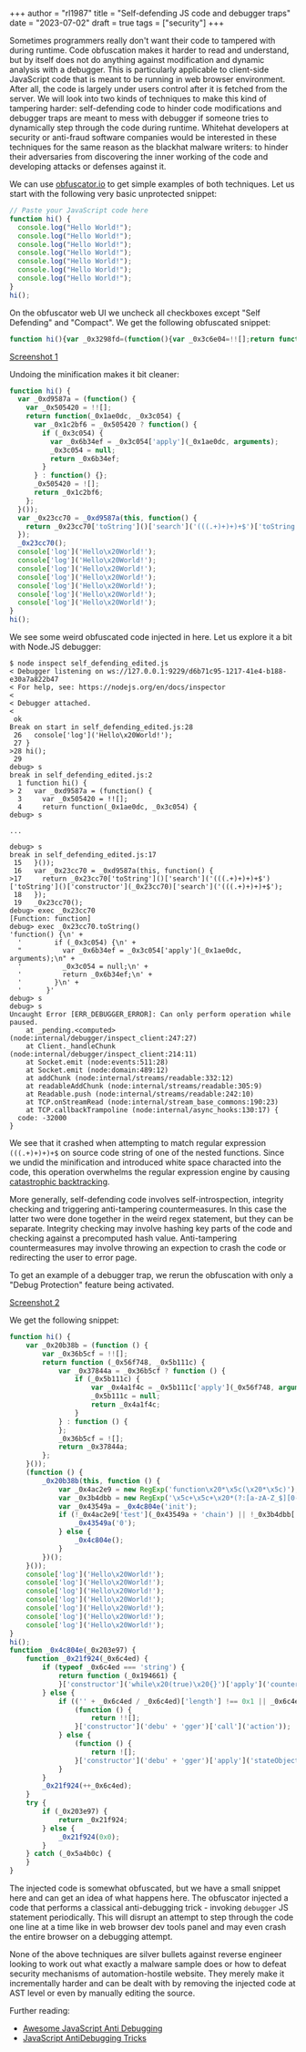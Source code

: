 +++
author = "rl1987"
title = "Self-defending JS code and debugger traps"
date = "2023-07-02"
draft = true
tags = ["security"]
+++

Sometimes programmers really don't want their code to tampered with during runtime. 
Code obfuscation makes it harder to read and understand, but by itself does not
do anything against modification and dynamic analysis with a debugger. This is
particularly applicable to client-side JavaScript code that is meant to be 
running in web browser environment. After all, the code is largely under users
control after it is fetched from the server. We will look into two kinds of 
techniques to make this kind of tampering harder: self-defending code to hinder
code modifications and debugger traps are meant to mess with debugger if someone
tries to dynamically step through the code during runtime. Whitehat developers
at security or anti-fraud software companies would be interested in these 
techniques for the same reason as the blackhat malware writers: to hinder
their adversaries from discovering the inner working of the code and developing
attacks or defenses against it.

We can use [obfuscator.io](https://obfuscator.io/) to get simple examples of 
both techniques. Let us start with the following very basic unprotected snippet:

```javascript
// Paste your JavaScript code here
function hi() {
  console.log("Hello World!");
  console.log("Hello World!");
  console.log("Hello World!");
  console.log("Hello World!");
  console.log("Hello World!");
  console.log("Hello World!");
  console.log("Hello World!");
}
hi();
```

On the obfuscator web UI we uncheck all checkboxes except "Self Defending" and
"Compact". We get the following obfuscated snippet:

```javascript
function hi(){var _0x3298fd=(function(){var _0x3c6e04=!![];return function(_0x471481,_0x2bd7a3){var _0x14b95c=_0x3c6e04?function(){if(_0x2bd7a3){var _0xc92697=_0x2bd7a3['apply'](_0x471481,arguments);_0x2bd7a3=null;return _0xc92697;}}:function(){};_0x3c6e04=![];return _0x14b95c;};}());var _0x3a8b12=_0x3298fd(this,function(){return _0x3a8b12['toString']()['search']('(((.+)+)+)+$')['toString']()['constructor'](_0x3a8b12)['search']('(((.+)+)+)+$');});_0x3a8b12();console['log']('Hello\x20World!');console['log']('Hello\x20World!');console['log']('Hello\x20World!');console['log']('Hello\x20World!');console['log']('Hello\x20World!');console['log']('Hello\x20World!');console['log']('Hello\x20World!');}hi();
```

[Screenshot 1](/2023-07-01_13.38.21.png)

Undoing the minification makes it bit cleaner:

```javascript
function hi() {
  var _0xd9587a = (function() {
    var _0x505420 = !![];
    return function(_0x1ae0dc, _0x3c054) {
      var _0x1c2bf6 = _0x505420 ? function() {
        if (_0x3c054) {
          var _0x6b34ef = _0x3c054['apply'](_0x1ae0dc, arguments);
          _0x3c054 = null;
          return _0x6b34ef;
        }
      } : function() {};
      _0x505420 = ![];
      return _0x1c2bf6;
    };
  }());
  var _0x23cc70 = _0xd9587a(this, function() {
    return _0x23cc70['toString']()['search']('(((.+)+)+)+$')['toString']()['constructor'](_0x23cc70)['search']('(((.+)+)+)+$');
  });
  _0x23cc70();
  console['log']('Hello\x20World!');
  console['log']('Hello\x20World!');
  console['log']('Hello\x20World!');
  console['log']('Hello\x20World!');
  console['log']('Hello\x20World!');
  console['log']('Hello\x20World!');
  console['log']('Hello\x20World!');
}
hi();
```

We see some weird obfuscated code injected in here. Let us explore it a bit
with Node.JS debugger:

```
$ node inspect self_defending_edited.js
< Debugger listening on ws://127.0.0.1:9229/d6b71c95-1217-41e4-b188-e30a7a822b47
< For help, see: https://nodejs.org/en/docs/inspector
< 
< Debugger attached.
< 
 ok
Break on start in self_defending_edited.js:28
 26   console['log']('Hello\x20World!');
 27 }
>28 hi();
 29 
debug> s
break in self_defending_edited.js:2
  1 function hi() {
> 2   var _0xd9587a = (function() {
  3     var _0x505420 = !![];
  4     return function(_0x1ae0dc, _0x3c054) {
debug> s

...

debug> s
break in self_defending_edited.js:17
 15   }());
 16   var _0x23cc70 = _0xd9587a(this, function() {
>17     return _0x23cc70['toString']()['search']('(((.+)+)+)+$')['toString']()['constructor'](_0x23cc70)['search']('(((.+)+)+)+$');
 18   });
 19   _0x23cc70();
debug> exec _0x23cc70
[Function: function]
debug> exec _0x23cc70.toString()
'function() {\n' +
  '        if (_0x3c054) {\n' +
  "          var _0x6b34ef = _0x3c054['apply'](_0x1ae0dc, arguments);\n" +
  '          _0x3c054 = null;\n' +
  '          return _0x6b34ef;\n' +
  '        }\n' +
  '      }'
debug> s
debug> s
Uncaught Error [ERR_DEBUGGER_ERROR]: Can only perform operation while paused.
    at _pending.<computed> (node:internal/debugger/inspect_client:247:27)
    at Client._handleChunk (node:internal/debugger/inspect_client:214:11)
    at Socket.emit (node:events:511:28)
    at Socket.emit (node:domain:489:12)
    at addChunk (node:internal/streams/readable:332:12)
    at readableAddChunk (node:internal/streams/readable:305:9)
    at Readable.push (node:internal/streams/readable:242:10)
    at TCP.onStreamRead (node:internal/stream_base_commons:190:23)
    at TCP.callbackTrampoline (node:internal/async_hooks:130:17) {
  code: -32000
}
```

We see that it crashed when attempting to match regular expression `(((.+)+)+)+$`
on source code string of one of the nested functions. Since we undid the 
minification and introduced white space characted into the code, this operation
overwhelms the regular expression engine by causing [catastrophic
backtracking](https://stackoverflow.com/questions/64583150/how-does-javascript-self-defending-work-and-how-does-it-manage-to-enter-an-infin).

More generally, self-defending code involves self-introspection, integrity 
checking and triggering anti-tampering countermeasures. In this case the latter
two were done together in the weird regex statement, but they can be separate.
Integrity checking may involve hashing key parts of the code and checking against
a precomputed hash value. Anti-tampering countermeasures may involve throwing
an expection to crash the code or redirecting the user to error page.

To get an example of a debugger trap, we rerun the obfuscation with only a
"Debug Protection" feature being activated. 

[Screenshot 2](/2023-07-01_13.41.34.png)

We get the following snippet:

```javascript
function hi() {
    var _0x20b38b = (function () {
        var _0x36b5cf = !![];
        return function (_0x56f748, _0x5b111c) {
            var _0x37844a = _0x36b5cf ? function () {
                if (_0x5b111c) {
                    var _0x4a1f4c = _0x5b111c['apply'](_0x56f748, arguments);
                    _0x5b111c = null;
                    return _0x4a1f4c;
                }
            } : function () {
            };
            _0x36b5cf = ![];
            return _0x37844a;
        };
    }());
    (function () {
        _0x20b38b(this, function () {
            var _0x4ac2e9 = new RegExp('function\x20*\x5c(\x20*\x5c)');
            var _0x3b4dbb = new RegExp('\x5c+\x5c+\x20*(?:[a-zA-Z_$][0-9a-zA-Z_$]*)', 'i');
            var _0x43549a = _0x4c804e('init');
            if (!_0x4ac2e9['test'](_0x43549a + 'chain') || !_0x3b4dbb['test'](_0x43549a + 'input')) {
                _0x43549a('0');
            } else {
                _0x4c804e();
            }
        })();
    }());
    console['log']('Hello\x20World!');
    console['log']('Hello\x20World!');
    console['log']('Hello\x20World!');
    console['log']('Hello\x20World!');
    console['log']('Hello\x20World!');
    console['log']('Hello\x20World!');
    console['log']('Hello\x20World!');
}
hi();
function _0x4c804e(_0x203e97) {
    function _0x21f924(_0x6c4ed) {
        if (typeof _0x6c4ed === 'string') {
            return function (_0x194661) {
            }['constructor']('while\x20(true)\x20{}')['apply']('counter');
        } else {
            if (('' + _0x6c4ed / _0x6c4ed)['length'] !== 0x1 || _0x6c4ed % 0x14 === 0x0) {
                (function () {
                    return !![];
                }['constructor']('debu' + 'gger')['call']('action'));
            } else {
                (function () {
                    return ![];
                }['constructor']('debu' + 'gger')['apply']('stateObject'));
            }
        }
        _0x21f924(++_0x6c4ed);
    }
    try {
        if (_0x203e97) {
            return _0x21f924;
        } else {
            _0x21f924(0x0);
        }
    } catch (_0x5a4b0c) {
    }
}

```

The injected code is somewhat obfuscated, but we have a small snippet here and
can get an idea of what happens here. The obfuscator injected a code that 
performs a classical anti-debugging trick - invoking `debugger` JS statement
periodically. This will disrupt an attempt to step through the code one line at 
a time like in web browser dev tools panel and may even crash the entire browser
on a debugging attempt.

None of the above techniques are silver bullets against reverse engineer looking
to work out what exactly a malware sample does or how to defeat security
mechanisms of automation-hostile website. They merely make it incrementally
harder and can be dealt with by removing the injected code at AST level or even
by manually editing the source.

Further reading:

* [Awesome JavaScript Anti Debugging](https://github.com/weizman/awesome-javascript-anti-debugging)
* [JavaScript AntiDebugging Tricks](https://x-c3ll.github.io/posts/javascript-antidebugging/)
